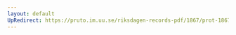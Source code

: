 ```yaml
---
layout: default
UpRedirect: https://pruto.im.uu.se/riksdagen-records-pdf/1867/prot-1867--ak--410/prot-1867--ak--410_002.pdf
---
```

